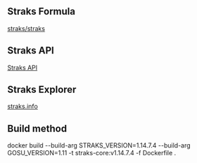 ## Straks Formula
[straks/straks](https://github.com/straks/straks)

## Straks API
[Straks API](https://straks.info/api)

## Straks Explorer
[straks.info](https://straks.info/)

## Build method
docker build --build-arg STRAKS_VERSION=1.14.7.4 --build-arg GOSU_VERSION=1.11 -t straks-core:v1.14.7.4 -f Dockerfile .
